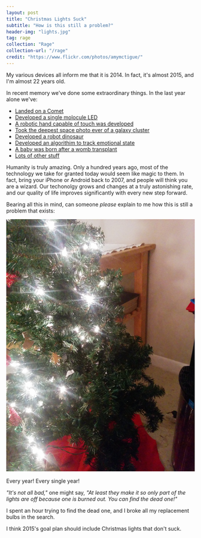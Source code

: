```yaml
---
layout: post
title: "Christmas Lights Suck"
subtitle: "How is this still a problem?"
header-img: "lights.jpg"
tag: rage
collection: "Rage"
collection-url: "/rage"
credit: "https://www.flickr.com/photos/amymctigue/"
---
```


My various devices all inform me that it is 2014. In fact, it's almost 2015, and I'm almost 22 years old.

In recent memory we've done some extraordinary things. In the last year alone we've: 


+ [Landed on a Comet](http://en.wikipedia.org/wiki/Rosetta_%28spacecraft%29)
+ [Developed a single molocule LED](http://www.sciencedaily.com/releases/2014/02/140203093521.htm)
+ [A robotic hand capable of touch was developed](http://www.technologyreview.com/news/524286/a-robotic-hand-this-time-with-feeling/)
+ [Took the deepest space photo ever of a galaxy cluster](http://www.jpl.nasa.gov/news/news.php?release=2014-007)
+ [Developed a robot dinosaur](http://www.kurzweilai.net/kaist-raptor-robot-runs-at-28-58-mph-faster-than-any-human)
+ [Developed an algorithim to track emotional state](http://www.sciencedaily.com/releases/2014/08/140821090524.htm)
+ [A baby was born after a womb transplant](http://www.bbc.com/news/health-29485996)
+ [Lots of other stuff](http://en.wikipedia.org/wiki/2014_in_science)

Humanity is truly amazing. Only a hundred years ago, most of the technology we take for granted today would seem like magic to them. In fact, bring your iPhone or Android back to 2007, and people will think you are a wizard. Our techonolgy grows and changes at a truly astonishing rate, and our quality of life improves significantly with every new step forward.

Bearing all this in mind, can someone *please* explain to me how this is still a problem that exists:

<div class="img-center">
	<img src="/img/2014-nov-posts/stupidtree.jpg" title="Spot the kitty!">
	<p>Every year! Every single year!</p>
</div>

*"It's not all bad,"* one might say, *"At least they make it so only part of the lights are off because one is burned out. You can find the dead one!"*

I spent an hour trying to find the dead one, and I broke all my replacement bulbs in the search.

I think 2015's goal plan should include Christmas lights that don't suck.
